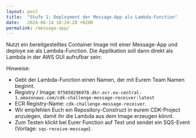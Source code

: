```yaml
---
layout: post
title:  "Stufe 1: Deployment der Message-App als Lambda-Function"
date:   2024-06-14 10:24:28 +0200
permalink: /message-app/
---
```


Nutzt ein bereitgestelltes Container Image mit einer Message-App und deploye sie als Lambda-Function.
Die Applikation soll dann direkt als Lambda in der AWS GUI aufrufbar sein: 

Hinweise:
- Gebt der Lambda-Function einen Namen, der mit Eurem Team Namen beginnt.
- Registry / Image: `975050296970.dkr.ecr.eu-central-1.amazonaws.com/cdk-challenge-message-receiver:latest`
- ECR Registry-Name: `cdk-challenge-message-receiver`.
- Wir empfehlen Euch ein Repository-Construct in eurem CDK-Project anzulegen, damit ihr die Lambda aus dem Image erzeugen könnt.
- Zum Testen klickt bei Eurer Function auf Test und sendet ein SQS-Event (Vorlage: `sqs-receive-message`).